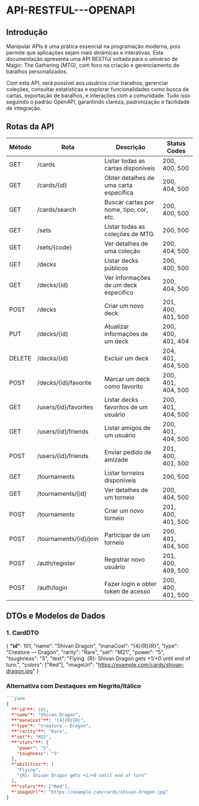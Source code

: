 # API-RESTFUL---OPENAPI

## Introdução
Manipular APIs é uma prática essencial na programação moderna, pois permite que aplicações sejam mais dinâmicas e interativas. Esta documentação apresenta uma API RESTful voltada para o universo de Magic: The Gathering (MTG), com foco na criação e gerenciamento de baralhos personalizados.

Com esta API, será possível aos usuários criar baralhos, gerenciar coleções, consultar estatísticas e explorar funcionalidades como busca de cartas, exportação de baralhos, e interações com a comunidade. Tudo isso seguindo o padrão OpenAPI, garantindo clareza, padronização e facilidade de integração.

## Rotas da API

| Método  | Rota                     | Descrição                              | Status Codes        |
|---------|--------------------------|----------------------------------------|---------------------|
| GET     | /cards                   | Listar todas as cartas disponíveis     | 200, 400, 500       |
| GET     | /cards/{id}              | Obter detalhes de uma carta específica | 200, 404, 500       |
| GET     | /cards/search            | Buscar cartas por nome, tipo, cor, etc.| 200, 400, 500       |
| GET     | /sets                    | Listar todas as coleções de MTG        | 200, 500            |
| GET     | /sets/{code}             | Ver detalhes de uma coleção            | 200, 404, 500       |
| GET     | /decks                   | Listar decks públicos                  | 200, 400, 500       |
| GET     | /decks/{id}              | Ver informações de um deck específico  | 200, 404, 500       |
| POST    | /decks                   | Criar um novo deck                     | 201, 400, 401, 500  |
| PUT     | /decks/{id}              | Atualizar informações de um deck       | 200, 400, 401, 404  |
| DELETE  | /decks/{id}              | Excluir um deck                        | 204, 401, 404, 500  |
| POST    | /decks/{id}/favorite     | Marcar um deck como favorito           | 200, 401, 404, 500  |
| GET     | /users/{id}/favorites    | Listar decks favoritos de um usuário   | 200, 401, 404, 500  |
| GET     | /users/{id}/friends      | Listar amigos de um usuário            | 200, 401, 404, 500  |
| POST    | /users/{id}/friends      | Enviar pedido de amizade               | 201, 400, 401, 500  |
| GET     | /tournaments             | Listar torneios disponíveis            | 200, 500            |
| GET     | /tournaments/{id}        | Ver detalhes de um torneio             | 200, 404, 500       |
| POST    | /tournaments             | Criar um novo torneio                  | 201, 400, 401, 500  |
| POST    | /tournaments/{id}/join   | Participar de um torneio               | 200, 401, 404, 500  |
| POST    | /auth/register           | Registrar novo usuário                 | 201, 400, 409, 500  |
| POST    | /auth/login              | Fazer login e obter token de acesso    | 200, 400, 401, 500  |

## DTOs e Modelos de Dados

###  1. CardDTO

{
  **"id"**: 101,
  "name": "Shivan Dragon",
  "manaCost": "{4}{R}{R}",
  "type": "Creature — Dragon",
  "rarity": "Rare",
  "set": "M21",
  "power": "5",
  "toughness": "5",
  "text": "Flying. {R}: Shivan Dragon gets +1/+0 until end of turn.",
  "colors": ["Red"],
  "imageUrl": "https://example.com/cards/shivan-dragon.jpg"
}



### Alternativa com Destaques em Negrito/Itálico
```markdown
```json
{
  **"id"**: 101,
  *"name"*: "Shivan Dragon",
  **"manaCost"**: "{4}{R}{R}",
  *"type"*: "Creature — Dragon",
  **"rarity"**: "Rare",
  *"set"*: "M21",
  **"stats"**: {
    "power": "5",
    "toughness": "5"
  },
  *"abilities"*: [
    "Flying",
    "{R}: Shivan Dragon gets +1/+0 until end of turn"
  ],
  **"colors"**: ["Red"],
  *"imageUrl"*: "https://example.com/cards/shivan-dragon.jpg"
}

